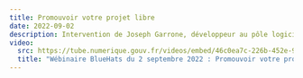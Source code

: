 ```yaml
---
title: Promouvoir votre projet libre
date: 2022-09-02
description: Intervention de Joseph Garrone, développeur au pôle logiciels libres Etalab/DINUM
video:
  src: https://tube.numerique.gouv.fr/videos/embed/46c0ea7c-226b-452e-985a-1c29ead83ee9
  title: "Wébinaire BlueHats du 2 septembre 2022 : Promouvoir votre projet libre"
---
```

